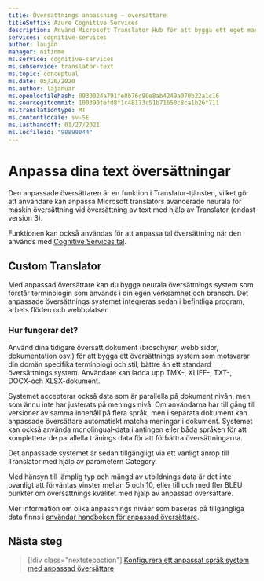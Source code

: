 ```yaml
---
title: Översättnings anpassning – översättare
titleSuffix: Azure Cognitive Services
description: Använd Microsoft Translator Hub för att bygga ett eget maskin översättnings system med önskad terminologi och stil.
services: cognitive-services
author: laujan
manager: nitinme
ms.service: cognitive-services
ms.subservice: translator-text
ms.topic: conceptual
ms.date: 05/26/2020
ms.author: lajanuar
ms.openlocfilehash: 0930024a791fe8b76c90e8ab4249a070b22a1c16
ms.sourcegitcommit: 100390fefd8f1c48173c51b71650c8ca1b26f711
ms.translationtype: MT
ms.contentlocale: sv-SE
ms.lasthandoff: 01/27/2021
ms.locfileid: "98898044"
---
```

# <a name="customize-your-text-translations"></a>Anpassa dina text översättningar

Den anpassade översättaren är en funktion i Translator-tjänsten, vilket gör att användare kan anpassa Microsoft translators avancerade neurala för maskin översättning vid översättning av text med hjälp av Translator (endast version 3).

Funktionen kan också användas för att anpassa tal översättning när den används med [Cognitive Services tal](../speech-service/index.yml).

## <a name="custom-translator"></a>Custom Translator

Med anpassad översättare kan du bygga neurala översättnings system som förstår terminologin som används i din egen verksamhet och bransch. Det anpassade översättnings systemet integreras sedan i befintliga program, arbets flöden och webbplatser.

### <a name="how-does-it-work"></a>Hur fungerar det?

Använd dina tidigare översatt dokument (broschyrer, webb sidor, dokumentation osv.) för att bygga ett översättnings system som motsvarar din domän specifika terminologi och stil, bättre än ett standard översättnings system. Användare kan ladda upp TMX-, XLIFF-, TXT-, DOCX-och XLSX-dokument.  

Systemet accepterar också data som är parallella på dokument nivån, men som ännu inte har justerats på menings nivå. Om användarna har till gång till versioner av samma innehåll på flera språk, men i separata dokument kan anpassade översättare automatiskt matcha meningar i dokument.  Systemet kan också använda monolingual-data i antingen eller båda språken för att komplettera de parallella tränings data för att förbättra översättningarna.

Det anpassade systemet är sedan tillgängligt via ett vanligt anrop till Translator med hjälp av parametern Category.

Med hänsyn till lämplig typ och mängd av utbildnings data är det inte ovanligt att förväntas vinster mellan 5 och 10, eller till och med fler BLEU punkter om översättnings kvalitet med hjälp av anpassad översättare.

Mer information om olika anpassnings nivåer som baseras på tillgängliga data finns i [användar handboken för anpassad översättare](./custom-translator/overview.md).

## <a name="next-steps"></a>Nästa steg

> [!div class="nextstepaction"]
> [Konfigurera ett anpassat språk system med anpassad översättare](./custom-translator/overview.md)
